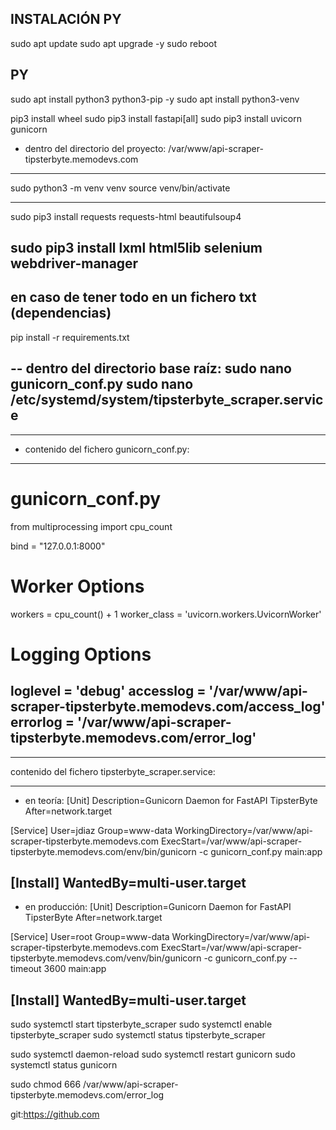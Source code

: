## INSTALACIÓN PY
sudo apt update
sudo apt upgrade -y
sudo reboot

## PY
sudo apt install python3 python3-pip -y
sudo apt install python3-venv

pip3 install wheel
sudo pip3 install fastapi[all]
sudo pip3 install uvicorn gunicorn

- dentro del directorio del proyecto: /var/www/api-scraper-tipsterbyte.memodevs.com
------
sudo python3 -m venv venv
source venv/bin/activate

------
sudo pip3 install requests requests-html beautifulsoup4

<!-- sudo pip install beautifulsoup4 -->
sudo pip3 install lxml html5lib selenium webdriver-manager
 -----
 ## en  caso de tener todo en un fichero txt (dependencias)
 pip install -r requirements.txt

-- dentro del directorio base raíz:
sudo nano gunicorn_conf.py 
sudo nano /etc/systemd/system/tipsterbyte_scraper.service
-------------


**********************************************************
- contenido del fichero gunicorn_conf.py:
**********************************************************
# gunicorn_conf.py
from multiprocessing import cpu_count

bind = "127.0.0.1:8000"

# Worker Options
workers = cpu_count() + 1
worker_class = 'uvicorn.workers.UvicornWorker'

# Logging Options
loglevel = 'debug'
accesslog = '/var/www/api-scraper-tipsterbyte.memodevs.com/access_log'
errorlog =  '/var/www/api-scraper-tipsterbyte.memodevs.com/error_log'
-------------



**********************************************************
  contenido del fichero tipsterbyte_scraper.service:
**********************************************************
- en teoría:
[Unit]
Description=Gunicorn Daemon for FastAPI TipsterByte
After=network.target

[Service]
User=jdiaz
Group=www-data
WorkingDirectory=/var/www/api-scraper-tipsterbyte.memodevs.com
ExecStart=/var/www/api-scraper-tipsterbyte.memodevs.com/env/bin/gunicorn -c gunicorn_conf.py main:app

[Install]
WantedBy=multi-user.target
-------------
- en producción:
[Unit]
Description=Gunicorn Daemon for FastAPI TipsterByte
After=network.target

[Service]
User=root
Group=www-data
WorkingDirectory=/var/www/api-scraper-tipsterbyte.memodevs.com
ExecStart=/var/www/api-scraper-tipsterbyte.memodevs.com/venv/bin/gunicorn -c gunicorn_conf.py --timeout 3600  main:app

[Install]
WantedBy=multi-user.target
-------------

sudo systemctl start tipsterbyte_scraper
sudo systemctl enable tipsterbyte_scraper
sudo systemctl status tipsterbyte_scraper

sudo systemctl daemon-reload
sudo systemctl restart gunicorn
sudo systemctl status gunicorn

sudo chmod 666 /var/www/api-scraper-tipsterbyte.memodevs.com/error_log


git:https://github.com